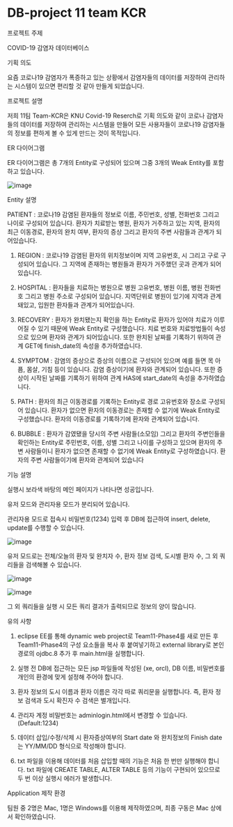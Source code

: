 # DB-project 11 team KCR

프로젝트 주제

COVID-19 감염자 데이터베이스

기획 의도

요즘 코로나19 감염자가 폭증하고 있는 상황에서 감염자들의 데이터를 저장하여 관리하는 시스템이 있으면 편리할 것 같아 만들게 되었습니다.

프로젝트 설명

저희 11팀 Team-KCR은 KNU Covid-19 Reserch로 기획 의도와 같이 코로나 감염자들의 데이터를 저장하여 관리하는 시스템을 만들어 모든 사용자들이 코로나19 감염자들의 정보를 편하게 볼 수 있게 만드는 것이 목적입니다.

ER 다이어그램

ER 다이어그램은 총 7개의 Entity로 구성되어 있으며 그중 3개의 Weak Entity를 포함하고 있습니다.

![image](https://user-images.githubusercontent.com/80497261/235506941-ea34fd72-181b-4d9b-81c1-c80b348ba2d9.png)

Entity 설명

PATIENT : 코로나19 감염된 환자들의 정보로 이름, 주민번호, 성별, 전화번호 그리고 나이로 구성되어 있습니다. 환자가 치료받는 병원, 환자가 거주하고 있는 지역, 환자의 최근 이동경로, 환자의 완치 여부, 환자의 증상 그리고 환자의 주변 사람들과 관계가 되어있습니다.

1. REGION : 코로나19 감염된 환자의 위치정보이며 지역 고유번호, 시 그리고 구로 구성되어 있습니다. 그 지역에 존재하는 병원들과 환자가 거주했던 곳과 관계가 되어있습니다.

2. HOSPITAL : 환자들을 치료하는 병원으로 병원 고유번호, 병원 이름, 병원 전화번호 그리고 병원 주소로 구성되어 있습니다. 지역단위로 병원이 있기에 지역과 관계돼있고, 입원한 환자들과 관계가 되어있습니다.

3. RECOVERY : 환자가 완치됐는지 확인을 하는 Entity로 환자가 있어야 치료가 이루어질 수 있기 때문에 Weak Entity로 구성했습니다. 치료 번호와 치료방법들이 속성으로 있으며 환자와 관계가 되어있습니다. 또한 완치된 날짜를 기록하기 위하여 관계 GET에 finish_date의 속성을 추가하였습니다.

4. SYMPTOM : 감염의 증상으로 증상의 이름으로 구성되어 있으며 예를 들면 목 아픔, 몸살, 기침 등이 있습니다. 감염 증상이기에 환자와 관계되어 있습니다. 또한 증상이 시작된 날짜를 기록하기 위하여 관계 HAS에 start_date의 속성을 추가하였습니다.

5. PATH : 환자의 최근 이동경로를 기록하는 Entity로 경로 고유번호와 장소로 구성되어 있습니다. 환자가 없으면 환자의 이동경로는 존재할 수 없기에 Weak Entity로 구성했습니다. 환자의 이동경로를 기록하기에 환자와 관계되어 있습니다.

6. BUBBLE : 환자가 감였됐을 당시의 주변 사람들(소모임) 그리고 환자의 주변인들을 확인하는 Entity로 주민번호, 이름, 성별 그리고 나이를 구성하고 있으며 환자의 주변 사람들이니 환자가 없으면 존재할 수 없기에 Weak Entity로 구성하였습니다. 환자의 주변 사람들이기에 환자와 관계되어 있습니다

기능 설명

실행시 보라색 바탕의 메인 페이지가 나타나면 성공입니다.

유저 모드와 관리자용 모드가 분리되어 있습니다.

관리자용 모드로 접속시 비밀번호(1234) 입력 후 DB에 접근하여 insert, delete, update를 수행할 수 있습니다.

![image](https://user-images.githubusercontent.com/80497261/235519720-c2ec4ed0-5655-49c7-8250-67d8972d1fcb.png)

유저 모드로는 전체/오늘의 환자 및 완치자 수, 환자 정보 검색, 도시별 환자 수, 그 외 쿼리들을 검색해볼 수 있습니다.

![image](https://user-images.githubusercontent.com/80497261/235519809-ae202392-2685-47f2-8bfc-2c160d187386.png)

![image](https://user-images.githubusercontent.com/80497261/235519839-0fa7248b-6640-4bee-ac0e-87e96696f0c0.png)

그 외 쿼리들을 실행 시 모든 쿼리 결과가 출력되므로 정보의 양이 많습니다.

유의 사항

1. eclipse EE를 통해 dynamic web project로 Team11-Phase4를 새로 만든 후 Team11-Phase4의 구성 요소들을 복사 후 붙여넣기하고 external library로 본인 경로의 ojdbc.8 추가 후 main.html을 실행합니다.

2. 실행 전 DB에 접근하는 모든 jsp 파일들에 작성된 (xe, orcl), DB 이름, 비밀번호를 개인의 환경에 맞게 설정해 주어야 합니다.

3. 환자 정보의 도시 이름과 환자 이름은 각각 따로 쿼리문을 실행합니다. 즉, 환자 정보 검색과 도시 확진자 수 검색은 별개입니다.

4. 관리자 계정 비밀번호는 adminlogin.html에서 변경할 수 있습니다. (Default:1234)

5. 데이터 삽입/수정/삭제 시 환자증상여부의 Start date 와 완치정보의 Finish date 는 YY/MM/DD 형식으로 작성해야 합니다.

6. txt 파일을 이용해 데이터를 처음 삽입할 때의 기능은 처음 한 번만 실행해야 합니다. txt 파일에 CREATE TABLE, ALTER TABLE 등의 기능이 구현되어 있으므로 두 번 이상 실행시 에러가 발생합니다.

Application 제작 환경

팀원 중 2명은 Mac, 1명은 Windows를 이용해 제작하였으며, 최종 구동은 Mac 상에서 확인하였습니다.
